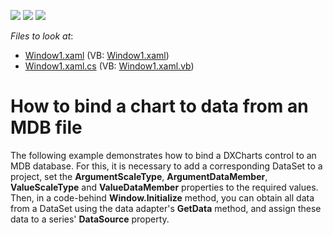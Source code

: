 <!-- default badges list -->
![](https://img.shields.io/endpoint?url=https://codecentral.devexpress.com/api/v1/VersionRange/128568712/10.1.4%2B)
[![](https://img.shields.io/badge/Open_in_DevExpress_Support_Center-FF7200?style=flat-square&logo=DevExpress&logoColor=white)](https://supportcenter.devexpress.com/ticket/details/E1270)
[![](https://img.shields.io/badge/📖_How_to_use_DevExpress_Examples-e9f6fc?style=flat-square)](https://docs.devexpress.com/GeneralInformation/403183)
<!-- default badges end -->
<!-- default file list -->
*Files to look at*:

* [Window1.xaml](./CS/Window1.xaml) (VB: [Window1.xaml](./VB/Window1.xaml))
* [Window1.xaml.cs](./CS/Window1.xaml.cs) (VB: [Window1.xaml.vb](./VB/Window1.xaml.vb))
<!-- default file list end -->
# How to bind a chart to data from an MDB file


<p>The following example demonstrates how to bind a DXCharts control to an MDB database. For this, it is necessary to add a corresponding DataSet to a project, set the <strong>ArgumentScaleType</strong>, <strong>ArgumentDataMember</strong>, <strong>ValueScaleType</strong> and <strong>ValueDataMember</strong> properties to the required values. Then, in a code-behind <strong>Window.Initialize</strong> method, you can obtain all data from a DataSet using the data adapter's <strong>GetData</strong> method, and assign these data to a series' <strong>DataSource</strong> property.</p>

<br/>



